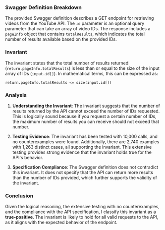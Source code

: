 ### Swagger Definition Breakdown
The provided Swagger definition describes a GET endpoint for retrieving videos from the YouTube API. The `id` parameter is an optional query parameter that can take an array of video IDs. The response includes a `pageInfo` object that contains `totalResults`, which indicates the total number of results available based on the provided IDs.

### Invariant
The invariant states that the total number of results returned (`return.pageInfo.totalResults`) is less than or equal to the size of the input array of IDs (`input.id[]`). In mathematical terms, this can be expressed as:

`return.pageInfo.totalResults <= size(input.id[])`

### Analysis
1. **Understanding the Invariant**: The invariant suggests that the number of results returned by the API cannot exceed the number of IDs requested. This is logically sound because if you request a certain number of IDs, the maximum number of results you can receive should not exceed that number.

2. **Testing Evidence**: The invariant has been tested with 10,000 calls, and no counterexamples were found. Additionally, there are 2,740 examples with 1,263 distinct cases, all supporting the invariant. This extensive testing provides strong evidence that the invariant holds true for the API's behavior.

3. **Specification Compliance**: The Swagger definition does not contradict this invariant. It does not specify that the API can return more results than the number of IDs provided, which further supports the validity of the invariant.

### Conclusion
Given the logical reasoning, the extensive testing with no counterexamples, and the compliance with the API specification, I classify this invariant as a **true-positive**. The invariant is likely to hold for all valid requests to the API, as it aligns with the expected behavior of the endpoint.
